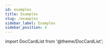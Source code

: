 ```yaml
---
id: examples
title: Examples
slug: /examples
sidebar_label: Examples
sidebar_position: 4
---
```

import DocCardList from '@theme/DocCardList';

<DocCardList />
